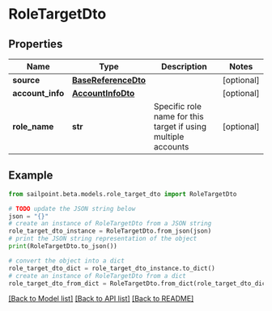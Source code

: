 # RoleTargetDto


## Properties

Name | Type | Description | Notes
------------ | ------------- | ------------- | -------------
**source** | [**BaseReferenceDto**](BaseReferenceDto.md) |  | [optional] 
**account_info** | [**AccountInfoDto**](AccountInfoDto.md) |  | [optional] 
**role_name** | **str** | Specific role name for this target if using multiple accounts | [optional] 

## Example

```python
from sailpoint.beta.models.role_target_dto import RoleTargetDto

# TODO update the JSON string below
json = "{}"
# create an instance of RoleTargetDto from a JSON string
role_target_dto_instance = RoleTargetDto.from_json(json)
# print the JSON string representation of the object
print(RoleTargetDto.to_json())

# convert the object into a dict
role_target_dto_dict = role_target_dto_instance.to_dict()
# create an instance of RoleTargetDto from a dict
role_target_dto_from_dict = RoleTargetDto.from_dict(role_target_dto_dict)
```
[[Back to Model list]](../README.md#documentation-for-models) [[Back to API list]](../README.md#documentation-for-api-endpoints) [[Back to README]](../README.md)


